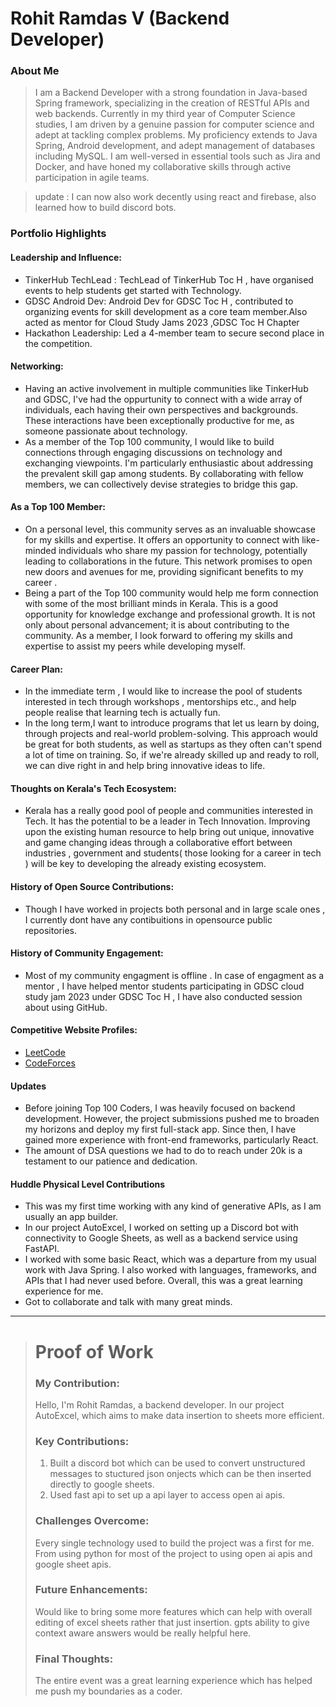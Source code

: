# Rohit Ramdas V (Backend Developer)

### About Me

> I am a Backend Developer with a strong foundation in Java-based Spring framework, specializing in the creation of RESTful APIs and web backends. Currently in my third year of Computer Science studies, I am driven by a genuine passion for computer science and adept at tackling complex problems.
My proficiency extends to Java Spring, Android development, and adept management of databases including MySQL. I am well-versed in essential tools such as Jira and Docker, and have honed my collaborative skills through active participation in agile teams.

>update : I can now also work decently using react and firebase, also learned how to build discord bots.


### Portfolio Highlights


#### Leadership and Influence: 

- TinkerHub TechLead : TechLead of TinkerHub Toc H , have organised events to help students get started with Technology.
- GDSC Android Dev: Android Dev for GDSC Toc H , contributed to organizing events for skill development as a core team member.Also acted as mentor for Cloud Study Jams 2023 ,GDSC Toc H Chapter
- Hackathon Leadership: Led a 4-member team to secure second place in the competition.

#### Networking: 

- Having an active involvement in multiple communities like TinkerHub and GDSC, I've had the oppurtunity to connect with a wide array of individuals, each having their own perspectives and backgrounds. These interactions have been exceptionally productive for me, as someone passionate about technology.
- As a member of the Top 100 community, I would like to build connections through engaging discussions on technology and exchanging viewpoints. I'm particularly enthusiastic about addressing the prevalent skill gap among students. By collaborating with fellow members, we can collectively devise strategies to bridge this gap.

#### As a Top 100 Member: 

- On a personal level, this community serves as an invaluable showcase for my skills and expertise. It offers an opportunity to connect with like-minded individuals who share my passion for technology, potentially leading to collaborations in the future. This network promises to open new doors and avenues for me, providing significant benefits to my career .
- Being a part of the Top 100 community would help me form connection with some of the most brilliant minds in Kerala. This is a good opportunity for knowledge exchange and professional growth. It is not only about personal advancement; it is about contributing to the community. As a member, I look forward to offering my skills and expertise to assist my peers while developing myself.

#### Career Plan: 

- In the immediate term , I would like to increase the pool of students interested in tech through workshops , mentorships etc., and help people realise that learning tech is actually fun.
- In the long term,I want to introduce programs that let us learn by doing, through projects and real-world problem-solving. 
This approach would be great for both students, as well as startups as they often can't spend a lot of time on training. So, if we're already skilled up and ready to roll, we can dive right in and help bring innovative ideas to life.

#### Thoughts on Kerala's Tech Ecosystem: 

- Kerala has a really good pool of people and communities interested in Tech. It has the potential to be a leader in Tech Innovation. Improving upon the existing human resource to help bring out unique, innovative and game changing ideas through a collaborative effort between industries , government and students( those looking for a career in tech ) will be key to developing the already existing ecosystem.

#### History of Open Source Contributions:

- Though I have worked in projects both personal and in large scale ones , I currently dont have any contibuitions in opensource public repositories.

#### History of Community Engagement:

-  Most of my community engagment is offline . In case of engagment as a mentor , I have helped mentor students participating in GDSC cloud study jam 2023 under GDSC Toc H , I have also conducted session about using GitHub.


#### Competitive Website Profiles:

- [LeetCode](https://leetcode.com/Rohit_Ramdas/)
- [CodeForces](https://codeforces.com/profile/rohit_ramdas_v)





#### Updates

- Before joining Top 100 Coders, I was heavily focused on backend development. However, the project submissions pushed me to broaden my horizons and deploy my first full-stack app. Since then, I have gained more experience with front-end frameworks, particularly React.
- The amount of DSA questions we had to do to reach under 20k is a testament to our patience and dedication.

#### Huddle Physical Level Contributions

- This was my first time working with any kind of generative APIs, as I am usually an app builder.
- In our project AutoExcel, I worked on setting up a Discord bot with connectivity to Google Sheets, as well as a backend service using FastAPI.
- I worked with some basic React, which was a departure from my usual work with Java Spring. I also worked with languages, frameworks, and APIs that I had never used before. Overall, this was a great learning experience for me.
- Got to collaborate and talk with many great minds.




---

># Proof of Work
>### My Contribution:
>
>Hello, I'm Rohit Ramdas, a backend developer. In our project AutoExcel, which aims to make data insertion to sheets more efficient.
>
>### Key Contributions:
>
>1. Built a discord bot which can be used to convert unstructured messages to stuctured json onjects which can be then inserted directly to google sheets.
>2. Used fast api to set up a api layer to access open ai apis.
>### Challenges Overcome:
>
>Every single technology used to build the project was a first for me. From using python for most of the project to using open ai apis and google sheet apis.
>
>### Future Enhancements:
>
>Would like to bring some more features which can help with overall editing of excel sheets rather that just insertion.
gpts ability to give context aware answers would be really helpful here.
>
>### Final Thoughts:
>
>The entire event was a great learning experience which has helped me push my boundaries as a coder.

